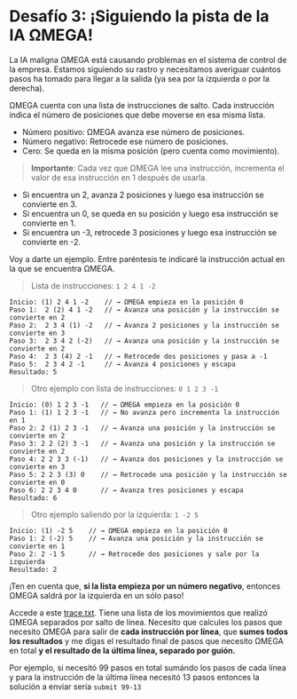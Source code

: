 # Desafío 3: ¡Siguiendo la pista de la IA ΩMEGA!

La IA maligna ΩMEGA está causando problemas en el sistema de control de la empresa. Estamos siguiendo su rastro y necesitamos averiguar cuántos pasos ha tomado para llegar a la salida (ya sea por la izquierda o por la derecha).

ΩMEGA cuenta con una lista de instrucciones de salto. Cada instrucción indica el número de posiciones que debe moverse en esa misma lista.

- Número positivo: ΩMEGA avanza ese número de posiciones.
- Número negativo: Retrocede ese número de posiciones.
- Cero: Se queda en la misma posición (pero cuenta como movimiento).

> **Importante**: Cada vez que ΩMEGA lee una instrucción, incrementa el valor de esa instrucción en 1 después de usarla.

- Si encuentra un 2, avanza 2 posiciones y luego esa instrucción se convierte en 3.
- Si encuentra un 0, se queda en su posición y luego esa instrucción se convierte en 1.
- Si encuentra un -3, retrocede 3 posiciones y luego esa instrucción se convierte en -2.

Voy a darte un ejemplo. Entre paréntesis te indicaré la instrucción actual en la que se encuentra ΩMEGA.

> Lista de instrucciones: `1 2 4 1 -2`

```text
Inicio: (1) 2 4 1 -2    // → ΩMEGA empieza en la posición 0
Paso 1:  2 (2) 4 1 -2   // → Avanza una posición y la instrucción se convierte en 2
Paso 2:  2 3 4 (1) -2   // → Avanza 2 posiciones y la instrucción se convierte en 3
Paso 3:  2 3 4 2 (-2)   // → Avanza una posición y la instrucción se convierte en 2
Paso 4:  2 3 (4) 2 -1   // → Retrocede dos posiciones y pasa a -1
Paso 5:  2 3 4 2 -1     // → Avanza 4 posiciones y escapa
Resultado: 5
```

> Otro ejemplo con lista de instrucciones: `0 1 2 3 -1`

```text
Inicio: (0) 1 2 3 -1   // → ΩMEGA empieza en la posición 0
Paso 1: (1) 1 2 3 -1   // → No avanza pero incrementa la instrucción en 1
Paso 2: 2 (1) 2 3 -1   // → Avanza una posición y la instrucción se convierte en 2
Paso 3: 2 2 (2) 3 -1   // → Avanza una posición y la instrucción se convierte en 2
Paso 4: 2 2 3 3 (-1)   // → Avanza dos posiciones y la instrucción se convierte en 3
Paso 5: 2 2 3 (3) 0    // → Retrocede una posición y la instrucción se convierte en 0
Paso 6: 2 2 3 4 0      // → Avanza tres posiciones y escapa
Resultado: 6
```

> Otro ejemplo saliendo por la izquierda: `1 -2 5`

```text
Inicio: (1) -2 5    // → ΩMEGA empieza en la posición 0
Paso 1: 2 (-2) 5    // → Avanza una posición y la instrucción se convierte en 1
Paso 2: 2 -1 5      // → Retrocede dos posiciones y sale por la izquierda 
Resultado: 2
```

¡Ten en cuenta que, **si la lista empieza por un número negativo**, entonces ΩMEGA saldrá por la izquierda en un sólo paso!

Accede a este [trace.txt](./trace.txt). Tiene una lista de los movimientos que realizó ΩMEGA separados por salto de línea. Necesito que calcules los pasos que necesito ΩMEGA para salir de **cada instrucción por línea**, que **sumes todos los resultados** y me digas el resultado final de pasos que necesito ΩMEGA en total **y el resultado de la última línea, separado por guión.**

Por ejemplo, si necesitó 99 pasos en total sumándo los pasos de cada línea y para la instrucción de la última línea necesitó 13 pasos entonces la solución a enviar sería `submit 99-13`